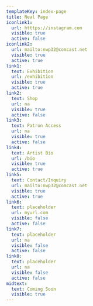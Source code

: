 ```yaml
---
templateKey: index-page
title: Neal Page
iconlink1:
  url: htttps://instagram.com
  visible: true
  active: false
iconlink2:
  url: mailto:nwp32@comcast.net
  visible: true
  active: true
link1:
  text: Exhibition
  url: /exhibition
  visible: true
  active: true
link2:
  text: Shop
  url: na
  visible: true
  active: false
link3:
  text: Patron Access
  url: na
  visible: true
  active: false
link4:
  text: Artist Bio
  url: /bio
  visible: true
  active: true
link5:
  text: Contact/Inquiry
  url: mailto:nwp32@comcast.net
  visible: true
  active: true
link6:
  text: placeholder
  url: myurl.com
  visible: false
  active: false
link7:
  text: placeholder
  url: na
  visible: false
  active: false
link8:
  text: placeholder
  url: na
  visible: false
  active: false
midtext:
  text: Coming Soon
  visible: true
---
```

